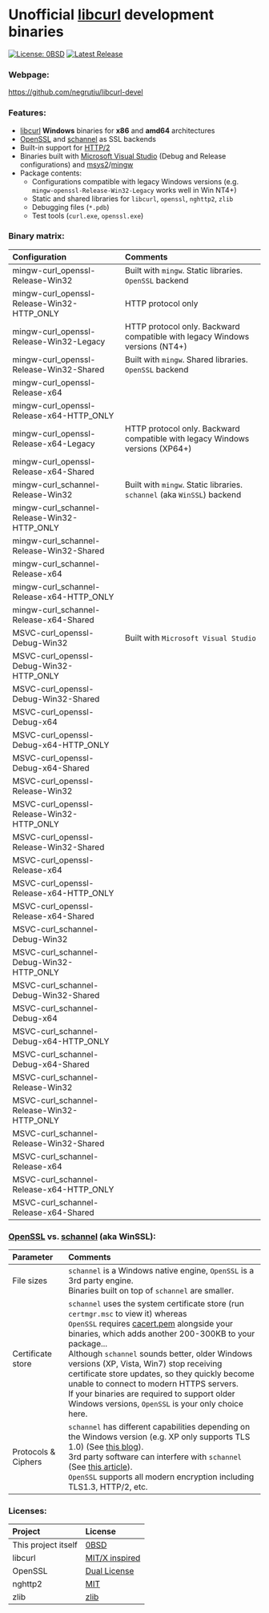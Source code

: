 # Unofficial [libcurl](https://curl.haxx.se/) development binaries

[![License: 0BSD](https://img.shields.io/badge/License-0BSD-blue.svg)](/LICENSE)
[![Latest Release](https://img.shields.io/badge/dynamic/json.svg?label=Latest%20Release&url=https%3A%2F%2Fapi.github.com%2Frepos%2Fnegrutiu%2Flibcurl-devel%2Freleases%2Flatest&query=%24.name&colorB=orange)](../../releases/latest)

### Webpage:
https://github.com/negrutiu/libcurl-devel

### Features:
* [libcurl](https://curl.haxx.se/) **Windows** binaries for **x86** and **amd64** architectures
* [OpenSSL](https://www.openssl.org/) and [schannel](https://docs.microsoft.com/en-us/windows/win32/secauthn/secure-channel/) as SSL backends
* Built-in support for [HTTP/2](https://www.nghttp2.org/)
* Binaries built with [Microsoft Visual Studio](https://visualstudio.microsoft.com/) (Debug and Release configurations) and [msys2](https://www.msys2.org/)/[mingw](http://mingw.org/)
* Package contents:
	* Configurations compatible with legacy Windows versions (e.g. `mingw-openssl-Release-Win32-Legacy` works well in Win NT4+)
	* Static and shared libraries for `libcurl`, `openssl`, `nghttp2`, `zlib`
	* Debugging files (`*.pdb`)
	* Test tools (`curl.exe`, `openssl.exe`)

### Binary matrix:
Configuration|Comments
:---|:---
mingw-curl_openssl-Release-Win32|Built with `mingw`. Static libraries. `OpenSSL` backend
mingw-curl_openssl-Release-Win32-HTTP_ONLY|HTTP protocol only
mingw-curl_openssl-Release-Win32-Legacy|HTTP protocol only. Backward compatible with legacy Windows versions (NT4+)
mingw-curl_openssl-Release-Win32-Shared|Built with `mingw`. Shared libraries. `OpenSSL` backend
mingw-curl_openssl-Release-x64|
mingw-curl_openssl-Release-x64-HTTP_ONLY|
mingw-curl_openssl-Release-x64-Legacy|HTTP protocol only. Backward compatible with legacy Windows versions (XP64+)
mingw-curl_openssl-Release-x64-Shared|
mingw-curl_schannel-Release-Win32|Built with `mingw`. Static libraries. `schannel` (aka `WinSSL`) backend
mingw-curl_schannel-Release-Win32-HTTP_ONLY|
mingw-curl_schannel-Release-Win32-Shared|
mingw-curl_schannel-Release-x64|
mingw-curl_schannel-Release-x64-HTTP_ONLY|
mingw-curl_schannel-Release-x64-Shared|
MSVC-curl_openssl-Debug-Win32|Built with `Microsoft Visual Studio`
MSVC-curl_openssl-Debug-Win32-HTTP_ONLY|
MSVC-curl_openssl-Debug-Win32-Shared|
MSVC-curl_openssl-Debug-x64|
MSVC-curl_openssl-Debug-x64-HTTP_ONLY|
MSVC-curl_openssl-Debug-x64-Shared|
MSVC-curl_openssl-Release-Win32|
MSVC-curl_openssl-Release-Win32-HTTP_ONLY|
MSVC-curl_openssl-Release-Win32-Shared|
MSVC-curl_openssl-Release-x64|
MSVC-curl_openssl-Release-x64-HTTP_ONLY|
MSVC-curl_openssl-Release-x64-Shared|
MSVC-curl_schannel-Debug-Win32|
MSVC-curl_schannel-Debug-Win32-HTTP_ONLY|
MSVC-curl_schannel-Debug-Win32-Shared|
MSVC-curl_schannel-Debug-x64|
MSVC-curl_schannel-Debug-x64-HTTP_ONLY|
MSVC-curl_schannel-Debug-x64-Shared|
MSVC-curl_schannel-Release-Win32|
MSVC-curl_schannel-Release-Win32-HTTP_ONLY|
MSVC-curl_schannel-Release-Win32-Shared|
MSVC-curl_schannel-Release-x64|
MSVC-curl_schannel-Release-x64-HTTP_ONLY|
MSVC-curl_schannel-Release-x64-Shared|

### [OpenSSL](https://www.openssl.org/) vs. [schannel](https://docs.microsoft.com/en-us/windows/win32/secauthn/secure-channel) (aka WinSSL):
Parameter|Comments
:---|:---
File sizes|`schannel` is a Windows native engine, `OpenSSL` is a 3rd party engine.<br>Binaries built on top of `schannel` are smaller.
Certificate store|`schannel` uses the system certificate store (run `certmgr.msc` to view it) whereas <br>`OpenSSL` requires [cacert.pem](https://curl.haxx.se/ca/cacert.pem) alongside your binaries, which adds another 200-300KB to your package...<br>Although `schannel` sounds better, older Windows versions (XP, Vista, Win7) stop receiving certificate store updates, so they quickly become unable to connect to modern HTTPS servers.<br>If your binaries are required to support older Windows versions, `OpenSSL` is your only choice here.
Protocols & Ciphers|`schannel` has different capabilities depending on the Windows version (e.g. XP only supports TLS 1.0) (See [this blog](https://docs.microsoft.com/en-us/archive/blogs/kaushal/support-for-ssltls-protocols-on-windows)).<br>3rd party software can interfere with `schannel` (See [this article](https://support.microsoft.com/en-us/help/245030/how-to-restrict-the-use-of-certain-cryptographic-algorithms-and-protoc)).<br>`OpenSSL` supports all modern encryption including TLS1.3, HTTP/2, etc.

### Licenses:
Project|License
:---|:---
This project itself|[0BSD](LICENSE.md)
libcurl|[MIT/X inspired](https://curl.haxx.se/docs/copyright.html)
OpenSSL|[Dual License](https://www.openssl.org/source/license.html)
nghttp2|[MIT](https://github.com/nghttp2/nghttp2/blob/master/COPYING)
zlib|[zlib](https://www.zlib.net/zlib_license.html)

